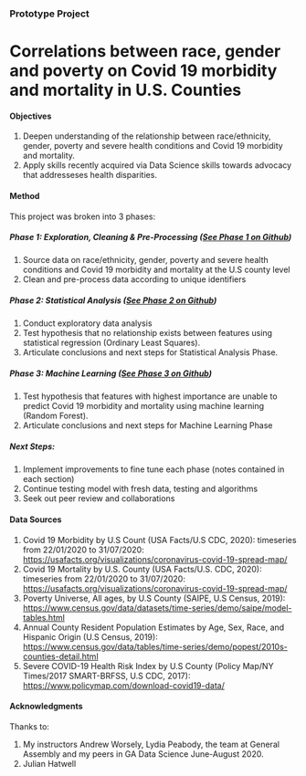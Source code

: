 ### Prototype Project
# Correlations between race, gender and poverty on Covid 19 morbidity and mortality in U.S. Counties

#### Objectives
1. Deepen understanding of the relationship between race/ethnicity, gender, poverty and severe health conditions and Covid 19 morbidity and mortality.
2. Apply skills recently acquired via Data Science skills towards advocacy that addresseses health disparities.

#### Method
This project was broken into 3 phases:

##### Phase 1: Exploration, Cleaning & Pre-Processing (<a href="https://github.com/laurindo-garcia/covid-19/blob/master/covid-19-race-gender-poverty-pre-processing.ipynb">See Phase 1 on Github</a>)
1. Source data on race/ethnicity, gender, poverty and severe health conditions and Covid 19 morbidity and mortality at the U.S county level
2. Clean and pre-process data according to unique identifiers

##### Phase 2: Statistical Analysis (<a href="https://github.com/laurindo-garcia/covid-19/blob/master/covid-19-race-gender-poverty-stats-EDA.ipynb">See Phase 2 on Github</a>)
1. Conduct exploratory data analysis
2. Test hypothesis that no relationship exists between features using statistical regression (Ordinary Least Squares).
3. Articulate conclusions and next steps for Statistical Analysis Phase.

##### Phase 3: Machine Learning (<a href="https://github.com/laurindo-garcia/covid-19/blob/master/covid-19-race-gender-poverty-machine-learning.ipynb">See Phase 3 on Github</a>)
1. Test hypothesis that features with highest importance are unable to predict Covid 19 morbidity and mortality using machine learning (Random Forest).
2. Articulate conclusions and next steps for Machine Learning Phase

##### Next Steps:
1. Implement improvements to fine tune each phase (notes contained in each section)
2. Continue testing model with fresh data, testing and algorithms
3. Seek out peer review and collaborations

#### Data Sources
1. Covid 19 Morbidity by U.S Count (USA Facts/U.S CDC, 2020): timeseries from 22/01/2020 to 31/07/2020: https://usafacts.org/visualizations/coronavirus-covid-19-spread-map/
2. Covid 19 Mortality by U.S. County (USA Facts/U.S. CDC, 2020): timeseries from 22/01/2020 to 31/07/2020: https://usafacts.org/visualizations/coronavirus-covid-19-spread-map/
3. Poverty Universe, All ages, by U.S County (SAIPE, U.S Census, 2019): https://www.census.gov/data/datasets/time-series/demo/saipe/model-tables.html
4. Annual County Resident Population Estimates by Age, Sex, Race, and Hispanic Origin (U.S Census, 2019): https://www.census.gov/data/tables/time-series/demo/popest/2010s-counties-detail.html
5. Severe COVID-19 Health Risk Index by U.S County (Policy Map/NY Times/2017 SMART-BRFSS, U.S CDC, 2017): https://www.policymap.com/download-covid19-data/

#### Acknowledgments
Thanks to:
1. My instructors Andrew Worsely, Lydia Peabody, the team at General Assembly and my peers in GA Data Science June-August 2020.
2. Julian Hatwell
